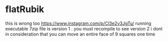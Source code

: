 # flatRubik
this is wrong too 
https://www.instagram.com/p/Cl3e2v3JgTu/
running executable 7zip file is version 1 . you must recompile to see version 2 
i dont in consideration that you can move an entire face of 9 squares one time
